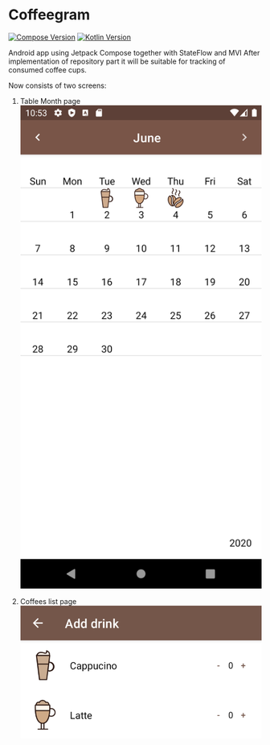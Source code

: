 # Coffeegram

[![Compose Version](https://img.shields.io/badge/Jetpack%20Compose-1.0.0--alpha01-yellow)](https://developer.android.com/jetpack/compose)
[![Kotlin Version](https://img.shields.io/badge/Kotlin-1.4.0-blue.svg)](https://kotlinlang.org)

Android app using Jetpack Compose together with StateFlow and MVI
After implementation of repository part it will be suitable for tracking of consumed coffee cups.

Now consists of two screens:
1) Table Month page
![](https://raw.githubusercontent.com/AndreySBer/Coffeegram/master/images/month_table.png)

2) Coffees list page
![](https://raw.githubusercontent.com/AndreySBer/Coffeegram/master/images/coffee_list.png)
